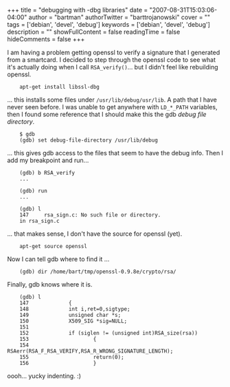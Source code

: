 +++
title = "debugging with -dbg libraries"
date = "2007-08-31T15:03:06-04:00"
author = "bartman"
authorTwitter = "barttrojanowski"
cover = ""
tags = ['debian', 'devel', 'debug']
keywords = ['debian', 'devel', 'debug']
description = ""
showFullContent = false
readingTime = false
hideComments = false
+++

I am having a problem getting openssl to verify a signature that I generated from a smartcard.  I decided to step through the 
openssl code to see what it's actually doing when I call `RSA_verify()`... but I didn't feel like rebuilding openssl.

<!--more-->

        apt-get install libssl-dbg

... this installs some files under `/usr/lib/debug/usr/lib`.  A path that I have never seen before.  I was unable to get anywhere
with `LD_*_PATH` variables, then I found some reference that I should make this the gdb *debug file directory*.

        $ gdb
        (gdb) set debug-file-directory /usr/lib/debug

... this gives gdb access to the files that seem to have the debug info.  Then I add my breakpoint and run...

        (gdb) b RSA_verify
        ...

        (gdb) run
        ...

        (gdb) l
        147     rsa_sign.c: No such file or directory.
        in rsa_sign.c

... that makes sense, I don't have the source for openssl (yet).

        apt-get source openssl

Now I can tell gdb where to find it ...

        (gdb) dir /home/bart/tmp/openssl-0.9.8e/crypto/rsa/

Finally, gdb knows where it is.

        (gdb) l
        147             {
        148             int i,ret=0,sigtype;
        149             unsigned char *s;
        150             X509_SIG *sig=NULL;
        151     
        152             if (siglen != (unsigned int)RSA_size(rsa))
        153                     {
        154                     RSAerr(RSA_F_RSA_VERIFY,RSA_R_WRONG_SIGNATURE_LENGTH);
        155                     return(0);
        156                     }

oooh... yucky indenting. :)